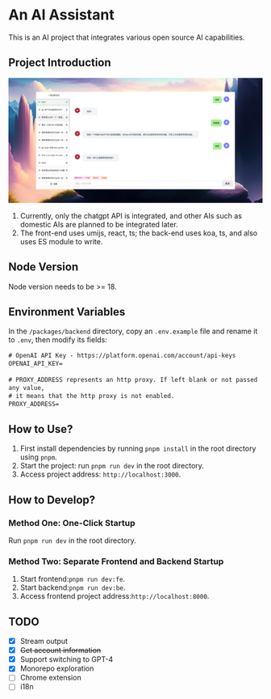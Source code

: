 # An AI Assistant

This is an AI project that integrates various open source AI capabilities.

## Project Introduction

![Screenshot](Screenshots/jietu2.png)

1. Currently, only the chatgpt API is integrated, and other AIs such as domestic AIs are planned to be integrated later.
2. The front-end uses umijs, react, ts; the back-end uses koa, ts, and also uses ES module to write.

## Node Version

Node version needs to be >= 18.

## Environment Variables

In the `/packages/backend` directory, copy an `.env.example` file and rename it to `.env`, then modify its fields:

```
# OpenAI API Key - https://platform.openai.com/account/api-keys
OPENAI_API_KEY=

# PROXY_ADDRESS represents an http proxy. If left blank or not passed any value,
# it means that the http proxy is not enabled.
PROXY_ADDRESS=
```

## How to Use?

1. First install dependencies by running `pnpm install` in the root directory using `pnpm`.
2. Start the project: run `pnpm run dev` in the root directory.
3. Access project address: `http://localhost:3000`.

## How to Develop?

### Method One: One-Click Startup

Run `pnpm run dev` in the root directory.

### Method Two: Separate Frontend and Backend Startup

1. Start frontend:`pnpm run dev:fe`.
2. Start backend:`pnpm run dev:be`.
3. Access frontend project address:`http://localhost:8000`.

## TODO

- [x] Stream output
- [x] ~~Get account information~~
- [x] Support switching to GPT-4
- [x] Monorepo exploration
- [ ] Chrome extension
- [ ] i18n
